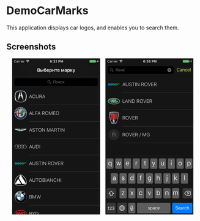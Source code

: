 # DemoCarMarks

This application displays car logos, and enables you to  search them.

## Screenshots
<p align="center">
  <img src="https://github.com/DmitriyLis/DemoCarMarks/blob/master/screenshots/screens.png">
</p>
